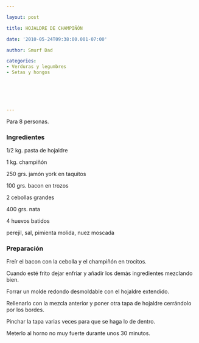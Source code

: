 ```yaml
---

layout: post

title: HOJALDRE DE CHAMPIÑÓN

date: '2010-05-24T09:38:00.001-07:00'

author: Smurf Dad

categories:
- Verduras y legumbres
- Setas y hongos






---
```


Para 8 personas.

<h3>Ingredientes</h3>

1/2 kg. pasta de hojaldre

1 kg. champiñón

250 grs. jamón york en taquitos

100 grs. bacon en trozos

2 cebollas grandes

400 grs. nata

4 huevos batidos

perejil, sal, pimienta molida, nuez moscada

<h3>Preparación</h3>

Freír el bacon con la cebolla y el champiñón en trocitos.

Cuando esté frito dejar enfriar y añadir los demás ingredientes mezclando bien.

Forrar un molde redondo desmoldable con el hojaldre extendido.

Rellenarlo con la mezcla anterior y poner otra tapa de hojaldre cerrándolo por los bordes.

Pinchar la tapa varias veces para que se haga lo de dentro.

Meterlo al horno no muy fuerte durante unos 30 minutos.